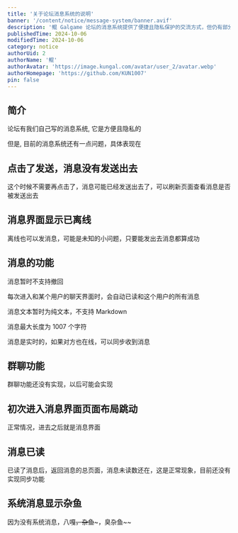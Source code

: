 ```yaml
---
title: '关于论坛消息系统的说明'
banner: '/content/notice/message-system/banner.avif'
description: '鲲 Galgame 论坛的消息系统提供了便捷且隐私保护的交流方式，但仍有部分功能待优化。目前消息发送可能会有延迟，若点击后未立即显示发送成功，可刷新页面确认。即使显示“已离线”，消息仍可正常发送。系统暂不支持消息撤回，进入聊天界面时所有未读消息会自动标记为已读，且仅支持纯文本输入，最大长度为 1007 字符。消息可实时同步，若对方在线可立即收到。群聊功能尚未实现，未来可能添加。此外，已读消息的未读数可能未及时同步，属于正常现象。系统消息目前暂无，因此显示“杂鱼”作为占位符。'
publishedTime: 2024-10-06
modifiedTime: 2024-10-06
category: notice
authorUid: 2
authorName: '鲲'
authorAvatar: 'https://image.kungal.com/avatar/user_2/avatar.webp'
authorHomepage: 'https://github.com/KUN1007'
pin: false
---
```


## 简介

论坛有我们自己写的消息系统, 它是方便且隐私的

但是, 目前的消息系统还有一点问题，具体表现在

## 点击了发送，消息没有发送出去

这个时候不需要再点击了，消息可能已经发送出去了，可以刷新页面查看消息是否被发送出去

## 消息界面显示已离线

离线也可以发消息，可能是未知的小问题，只要能发出去消息都算成功

## 消息的功能

消息暂时不支持撤回

每次进入和某个用户的聊天界面时，会自动已读和这个用户的所有消息

消息文本暂时为纯文本，不支持 Markdown

消息最大长度为 1007 个字符

消息是实时的，如果对方也在线，可以同步收到消息

## 群聊功能

群聊功能还没有实现，以后可能会实现

## 初次进入消息界面页面布局跳动

正常情况，进去之后就是消息界面

## 消息已读

已读了消息后，返回消息的总页面，消息未读数还在，这是正常现象，目前还没有实现同步功能

## 系统消息显示杂鱼

因为没有系统消息，八嘎~~，杂鱼~~~，臭杂鱼~~
